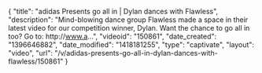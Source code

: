 {
    "title": "adidas Presents go all in | Dylan dances with Flawless",
    "description": "Mind-blowing dance group Flawless made a space in their latest video for our competition winner, Dylan. Want the chance to go all in too? Go to: http:\/\/www.a...",
    "videoid": "150861",
    "date_created": "1396646882",
    "date_modified": "1418181255",
    "type": "captivate",
    "layout": "video",
    "url": "\/v\/adidas-presents-go-all-in-dylan-dances-with-flawless\/150861"
}